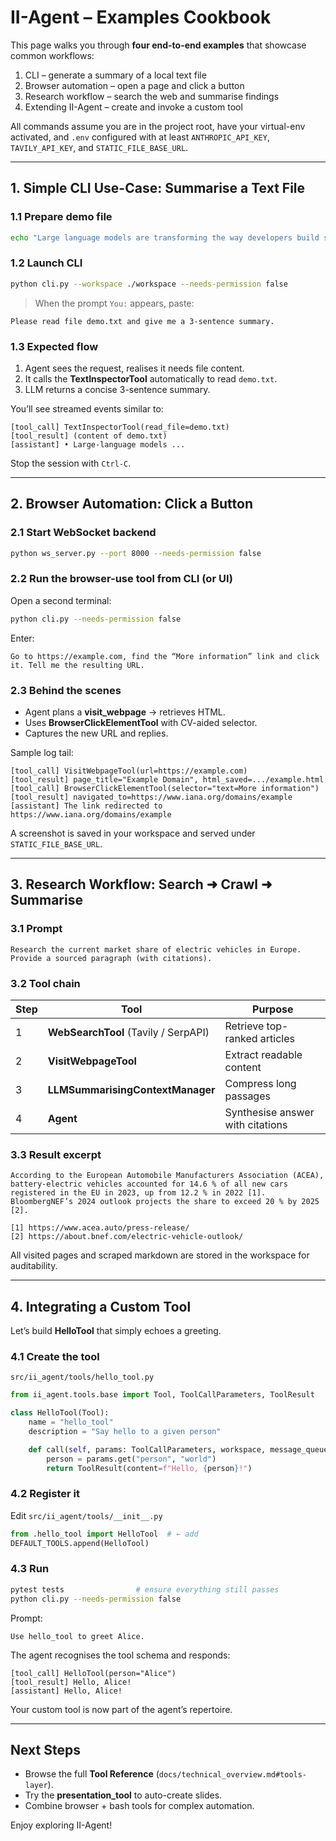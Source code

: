 # II-Agent – Examples Cookbook

This page walks you through **four end-to-end examples** that showcase common workflows:

1. CLI – generate a summary of a local text file  
2. Browser automation – open a page and click a button  
3. Research workflow – search the web and summarise findings  
4. Extending II-Agent – create and invoke a custom tool  

All commands assume you are in the project root, have your virtual-env activated, and `.env` configured with at least `ANTHROPIC_API_KEY`, `TAVILY_API_KEY`, and `STATIC_FILE_BASE_URL`.

---

## 1. Simple CLI Use-Case: Summarise a Text File

### 1.1 Prepare demo file

```bash
echo "Large language models are transforming the way developers build software..." > demo.txt
```

### 1.2 Launch CLI

```bash
python cli.py --workspace ./workspace --needs-permission false
```

> When the prompt `You:` appears, paste:

```
Please read file demo.txt and give me a 3-sentence summary.
```

### 1.3 Expected flow

1. Agent sees the request, realises it needs file content.  
2. It calls the **TextInspectorTool** automatically to read `demo.txt`.  
3. LLM returns a concise 3-sentence summary.  

You’ll see streamed events similar to:

```
[tool_call] TextInspectorTool(read_file=demo.txt)
[tool_result] (content of demo.txt)
[assistant] • Large-language models ...  
```

Stop the session with `Ctrl-C`.

---

## 2. Browser Automation: Click a Button

### 2.1 Start WebSocket backend

```bash
python ws_server.py --port 8000 --needs-permission false
```

### 2.2 Run the browser-use tool from CLI (or UI)

Open a second terminal:

```bash
python cli.py --needs-permission false
```

Enter:

```
Go to https://example.com, find the “More information” link and click it. Tell me the resulting URL.
```

### 2.3 Behind the scenes

* Agent plans a **visit_webpage** → retrieves HTML.  
* Uses **BrowserClickElementTool** with CV-aided selector.  
* Captures the new URL and replies.

Sample log tail:

```
[tool_call] VisitWebpageTool(url=https://example.com)
[tool_result] page_title="Example Domain", html_saved=.../example.html
[tool_call] BrowserClickElementTool(selector="text=More information")
[tool_result] navigated_to=https://www.iana.org/domains/example
[assistant] The link redirected to https://www.iana.org/domains/example
```

A screenshot is saved in your workspace and served under `STATIC_FILE_BASE_URL`.

---

## 3. Research Workflow: Search ➜ Crawl ➜ Summarise

### 3.1 Prompt

```
Research the current market share of electric vehicles in Europe. Provide a sourced paragraph (with citations).
```

### 3.2 Tool chain

| Step | Tool | Purpose |
|------|------|---------|
| 1 | **WebSearchTool** (Tavily / SerpAPI) | Retrieve top-ranked articles |
| 2 | **VisitWebpageTool** | Extract readable content |
| 3 | **LLMSummarisingContextManager** | Compress long passages |
| 4 | **Agent** | Synthesise answer with citations |

### 3.3 Result excerpt

```
According to the European Automobile Manufacturers Association (ACEA), battery-electric vehicles accounted for 14.6 % of all new cars registered in the EU in 2023, up from 12.2 % in 2022 [1]. BloombergNEF’s 2024 outlook projects the share to exceed 20 % by 2025 [2].

[1] https://www.acea.auto/press-release/
[2] https://about.bnef.com/electric-vehicle-outlook/
```

All visited pages and scraped markdown are stored in the workspace for auditability.

---

## 4. Integrating a Custom Tool

Let’s build **HelloTool** that simply echoes a greeting.

### 4.1 Create the tool

`src/ii_agent/tools/hello_tool.py`

```python
from ii_agent.tools.base import Tool, ToolCallParameters, ToolResult

class HelloTool(Tool):
    name = "hello_tool"
    description = "Say hello to a given person"

    def call(self, params: ToolCallParameters, workspace, message_queue=None) -> ToolResult:
        person = params.get("person", "world")
        return ToolResult(content=f"Hello, {person}!")
```

### 4.2 Register it

Edit `src/ii_agent/tools/__init__.py`

```python
from .hello_tool import HelloTool  # ← add
DEFAULT_TOOLS.append(HelloTool)
```

### 4.3 Run

```bash
pytest tests                # ensure everything still passes
python cli.py --needs-permission false
```

Prompt:

```
Use hello_tool to greet Alice.
```

The agent recognises the tool schema and responds:

```
[tool_call] HelloTool(person="Alice")
[tool_result] Hello, Alice!
[assistant] Hello, Alice!
```

Your custom tool is now part of the agent’s repertoire.

---

## Next Steps

* Browse the full **Tool Reference** (`docs/technical_overview.md#tools-layer`).  
* Try the **presentation_tool** to auto-create slides.  
* Combine browser + bash tools for complex automation.  

Enjoy exploring II-Agent!  
